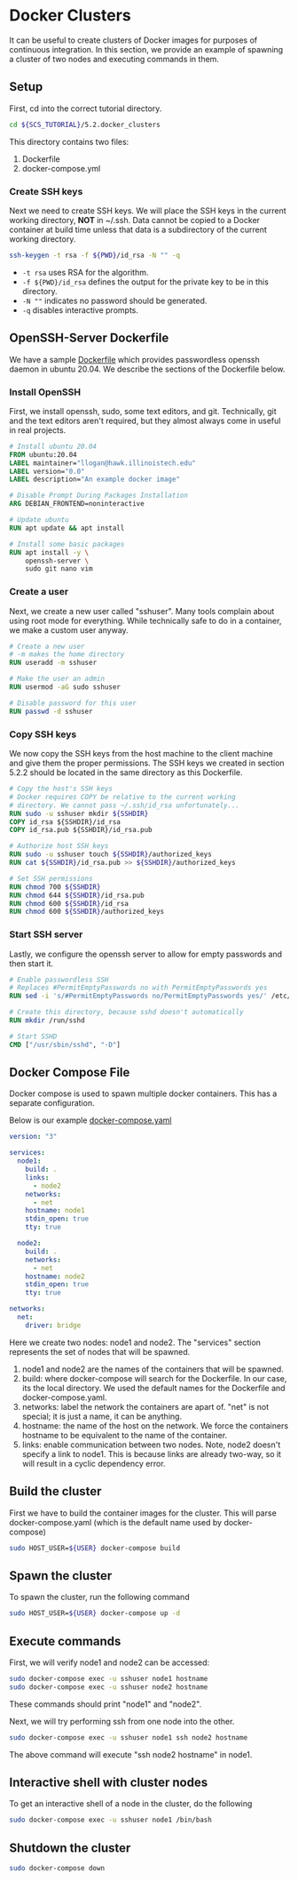 # Docker Clusters

It can be useful to create clusters of Docker images for purposes of continuous
integration. In this section, we provide an example of spawning a cluster of two
nodes and executing commands in them.

## Setup

First, cd into the correct tutorial directory.
```bash
cd ${SCS_TUTORIAL}/5.2.docker_clusters
```

This directory contains two files:
1. Dockerfile
2. docker-compose.yml

### Create SSH keys

Next we need to create SSH keys. We will place the SSH keys
in the current working directory, **NOT** in ~/.ssh. Data cannot
be copied to a Docker container at build time unless that data
is a subdirectory of the current working directory.

```bash
ssh-keygen -t rsa -f ${PWD}/id_rsa -N "" -q
```
* ``-t rsa`` uses RSA for the algorithm.
* ``-f ${PWD}/id_rsa`` defines the output for the private key to be in this directory.
* ``-N ""`` indicates no password should be generated.
* ``-q`` disables interactive prompts.

## OpenSSH-Server Dockerfile

We have a sample [Dockerfile](https://github.com/scs-lab/scs-tutorial/blob/main/5.2.docker_clusters/Dockerfile) which provides passwordless openssh
daemon in ubuntu 20.04. We describe the sections of the Dockerfile below.

### Install OpenSSH

First, we install openssh, sudo, some text editors, and git.
Technically, git and the text editors aren't required, but they
almost always come in useful in real projects.

```dockerfile
# Install ubuntu 20.04
FROM ubuntu:20.04
LABEL maintainer="llogan@hawk.illinoistech.edu"
LABEL version="0.0"
LABEL description="An example docker image"

# Disable Prompt During Packages Installation
ARG DEBIAN_FRONTEND=noninteractive

# Update ubuntu
RUN apt update && apt install

# Install some basic packages
RUN apt install -y \
    openssh-server \
    sudo git nano vim
```

### Create a user

Next, we create a new user called "sshuser". Many tools complain about
using root mode for everything. While technically safe to do in a container,
we make a custom user anyway.

```dockerfile
# Create a new user
# -m makes the home directory
RUN useradd -m sshuser

# Make the user an admin
RUN usermod -aG sudo sshuser

# Disable password for this user
RUN passwd -d sshuser
```

### Copy SSH keys

We now copy the SSH keys from the host machine to the client machine and give
them the proper permissions. The SSH keys we created in section 5.2.2 should be
located in the same directory as this Dockerfile.

```dockerfile
# Copy the host's SSH keys
# Docker requires COPY be relative to the current working
# directory. We cannot pass ~/.ssh/id_rsa unfortunately...
RUN sudo -u sshuser mkdir ${SSHDIR}
COPY id_rsa ${SSHDIR}/id_rsa
COPY id_rsa.pub ${SSHDIR}/id_rsa.pub

# Authorize host SSH keys
RUN sudo -u sshuser touch ${SSHDIR}/authorized_keys
RUN cat ${SSHDIR}/id_rsa.pub >> ${SSHDIR}/authorized_keys

# Set SSH permissions
RUN chmod 700 ${SSHDIR}
RUN chmod 644 ${SSHDIR}/id_rsa.pub
RUN chmod 600 ${SSHDIR}/id_rsa
RUN chmod 600 ${SSHDIR}/authorized_keys
```

### Start SSH server

Lastly, we configure the openssh server to allow for empty passwords and
then start it.
```dockerfile
# Enable passwordless SSH
# Replaces #PermitEmptyPasswords no with PermitEmptyPasswords yes
RUN sed -i 's/#PermitEmptyPasswords no/PermitEmptyPasswords yes/' /etc/ssh/sshd_config

# Create this directory, because sshd doesn't automatically
RUN mkdir /run/sshd

# Start SSHD
CMD ["/usr/sbin/sshd", "-D"]
```

## Docker Compose File

Docker compose is used to spawn multiple docker containers. This has
a separate configuration.

Below is our example [docker-compose.yaml](https://github.com/scs-lab/scs-tutorial/blob/main/5.2.docker_clusters/docker-compose.yaml)
```yaml
version: "3"

services:
  node1:
    build: .
    links:
      - node2
    networks:
      - net
    hostname: node1
    stdin_open: true
    tty: true

  node2:
    build: .
    networks:
      - net
    hostname: node2
    stdin_open: true
    tty: true

networks:
  net:
    driver: bridge
```

Here we create two nodes: node1 and node2. The "services" section represents the
set of nodes that will be spawned.
1. node1 and node2 are the names of the containers that will be spawned.
2. build: where docker-compose will search for the Dockerfile. In our case,
its the local directory. We used the default names for the Dockerfile and
docker-compose.yaml.
3. networks: label the network the containers are apart of.
"net" is not special; it is just a name, it can be anything.
4. hostname: the name of the host on the network. We force the containers
hostname to be equivalent to the name of the container.
5. links: enable communication between two nodes. Note, node2 doesn't specify
a link to node1. This is because links are already two-way, so it will
result in a cyclic dependency error.

## Build the cluster

First we have to build the container images for the cluster. This will
parse docker-compose.yaml (which is the default name used by docker-compose)
```bash
sudo HOST_USER=${USER} docker-compose build
```

## Spawn the cluster

To spawn the cluster, run the following command
```bash
sudo HOST_USER=${USER} docker-compose up -d
```

## Execute commands

First, we will verify node1 and node2 can be accessed:
```bash
sudo docker-compose exec -u sshuser node1 hostname
sudo docker-compose exec -u sshuser node2 hostname
```

These commands should print "node1" and "node2".

Next, we will try performing ssh from one node into the other.
```bash
sudo docker-compose exec -u sshuser node1 ssh node2 hostname
```

The above command will execute "ssh node2 hostname" in node1.

## Interactive shell with cluster nodes

To get an interactive shell of a node in the cluster, do the following
```bash
sudo docker-compose exec -u sshuser node1 /bin/bash
```

## Shutdown the cluster
```bash
sudo docker-compose down
```
